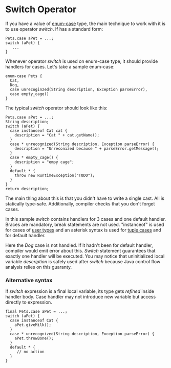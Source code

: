 # Switch Operator #
If you have a value of [enum-case](LangEnumCase.md) type, the main technique to work with it is to use operator _switch_. If has a standard form:

```
Pets.case aPet = ...;
switch (aPet) {
   ...
}
```

Whenever operator _switch_ is used on enum-case type, it should provide handlers for cases.
Let's take a sample enum-case:
```
enum-case Pets {
  Cat,
  Dog,
  case unrecoginzed(String description, Exception parseError),
  case empty_cage()
}
```

The typical _switch_ operator should look like this:
```
Pets.case aPet = ...;
String description;
switch (aPet) {
  case instanceof Cat cat {
    description = "Cat " + cat.getName();
  }
  case * unrecognized(String description, Exception parseError) {
    description = "Unreconized because " + parseError.getMessage();
  }
  case * empty_cage() {
    description = "empy cage";
  }
  default * {
    throw new RuntimeException("TODO");
  }
}
return description;
```

The main thing about this is that you didn't have to write a single cast. All is statically type-safe. Additionally, compiler checks that you don't forget cases.

In this sample _switch_ contains handlers for 3 cases and one default handler. Braces are mandatory, break statements are not used. "instanceof" is used for cases of [user types](LangUserType.md) and an asterisk syntax is used for [tuple cases](LangTuple.md) and for default handler.

Here the _Dog_ case is not handled. If it hadn't been for default handler, compiler would emit error about this. _Switch_ statement guarantees that exactly one handler will be executed. You may notice that uninitialized local variable _description_ is safely used after _switch_ because Java control flow analysis relies on this guaranty.

### Alternative syntax ###
If _switch_ expression is a final local variable, its type gets _refined_ inside handler body. Case handler may not introduce new variable but access directly to expression.
```
final Pets.case aPet = ...;
switch (aPet) {
  case instanceof Cat {
    aPet.giveMilk();
  }
  case * unrecognized(String description, Exception parseError) {
    aPet.throwBone();
  }
  default * {
     // no action
  }
}
```